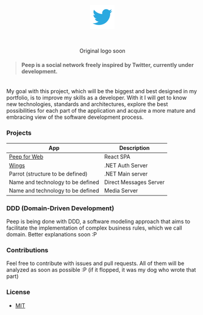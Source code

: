 <p align="center">
   <img src=".github/twitter.png" width="64" height="64"/>
</p>

<br/>

<p align="center">Original logo soon</p>

> #### Peep is a social network freely inspired by Twitter, currently under development.

<br/>
My goal with this project, which will be the biggest and best designed in my portfolio, is to improve my skills as a developer. With it I will get to know new technologies, standards and architectures, explore the best possibilities for each part of the application and acquire a more mature and embracing view of the software development process.
<br/>

### Projects


| App                                                         |  Description              |
| ----------------------------------------------------------- | ------------------------- |
| [Peep for Web](source/web)          | React SPA                 | 
| [Wings](source/Peep.Wings)          | .NET Auth Server          |
| Parrot (structure to be defined)    | .NET Main server          |
| Name and technology to be defined   | Direct Messages Server    |
| Name and technology to be defined   | Media Server              |

### DDD (Domain-Driven Development)

Peep is being done with DDD, a software modeling approach that aims to facilitate the implementation of complex business rules, which we call domain.
Better explanations soon :P

### Contributions 

Feel free to contribute with issues and pull requests. All of them will be analyzed as soon as possible :P (if it flopped,
it was my dog who wrote that part)

### License 

- [MIT](https://choosealicense.com/licenses/mit/)
